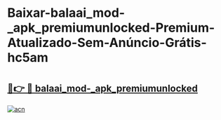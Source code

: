 # Baixar-balaai_mod-_apk_premiumunlocked-Premium-Atualizado-Sem-Anúncio-Grátis-hc5am

# <h2><a href="https://wysrxn.esa.edu.pl?src=balaai_mod-_apk_premiumunlocked&ref=hc5am">🔗👉 🔴 balaai_mod-_apk_premiumunlocked</a></h2>

[![acn](https://github.com/user-attachments/assets/0f9c940e-d8b0-45ae-aac7-cd30a18b3e1c)](https://wysrxn.esa.edu.pl?src=balaai_mod-_apk_premiumunlocked&ref=hc5am)

